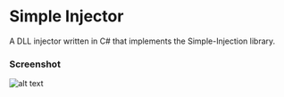 # Simple Injector
A DLL injector written in C# that implements the Simple-Injection library.

### Screenshot
![alt text](https://i.imgur.com/jPnuhWP.png)
